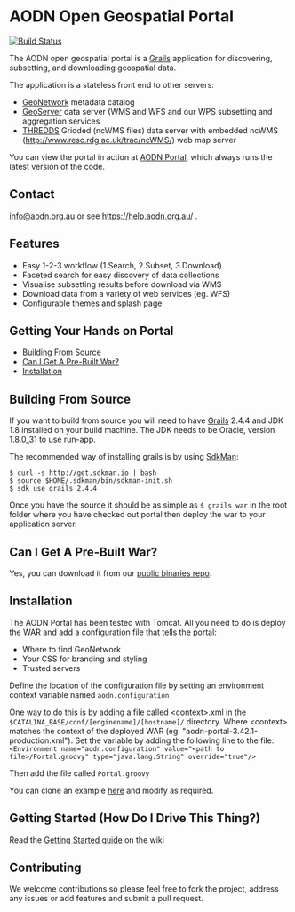 AODN Open Geospatial Portal
===========================

[![Build Status](https://travis-ci.org/aodn/aodn-portal.png?branch=master)](https://travis-ci.org/aodn/aodn-portal)

The AODN open geospatial portal is a [Grails](http://grails.org/) application for discovering, subsetting, and downloading geospatial data.

The application is a stateless front end to other servers: 

* [GeoNetwork](http://geonetwork-opensource.org/) metadata catalog
* [GeoServer](http://geoserver.org/) data server (WMS and WFS and our WPS subsetting and aggregation services
* [THREDDS](http://thredds.aodn.org.au/thredds/) Gridded (ncWMS files) data server with embedded ncWMS (http://www.resc.rdg.ac.uk/trac/ncWMS/) web map server

You can view the portal in action at [AODN Portal](https://portal.aodn.org.au), which always runs the latest version of the code.

## Contact
info@aodn.org.au or see https://help.aodn.org.au/ .

## Features
* Easy 1-2-3 workflow (1.Search, 2.Subset, 3.Download)
* Faceted search for easy discovery of data collections
* Visualise subsetting results before download via WMS
* Download data from a variety of web services (eg. WFS)
* Configurable themes and splash page

## Getting Your Hands on Portal
* [Building From Source](#building-from-source)
* [Can I Get A Pre-Built War?](#can-i-get-a-pre-built-war)
* [Installation](#installation)

## Building From Source
If you want to build from source you will need to have [Grails](http://grails.org/) 2.4.4 and JDK 1.8 installed on your build machine. The JDK needs to be Oracle, version 1.8.0_31 to use run-app.

The recommended way of installing grails is by using [SdkMan](http://sdkman.io/):
```
$ curl -s http://get.sdkman.io | bash 
$ source $HOME/.sdkman/bin/sdkman-init.sh
$ sdk use grails 2.4.4
```
Once you have the source it should be as simple as ```$ grails war``` in the root folder where you have checked out portal
then deploy the war to your application server.

## Can I Get A Pre-Built War?
Yes, you can download it from our [public binaries repo](http://binary.aodn.org.au/?prefix=jobs/portal_4_prod/).

## Installation
The AODN Portal has been tested with Tomcat.  All you need to do is deploy the WAR and add a configuration file that tells the portal:
* Where to find GeoNetwork
* Your CSS for branding and styling
* Trusted servers

Define the location of the configuration file by setting an environment context variable named ```aodn.configuration```

One way to do this is by adding a file called &lt;context&gt;.xml in the ```$CATALINA_BASE/conf/[enginename]/[hostname]/``` directory. Where &lt;context&gt; matches the context of the deployed WAR (eg. "aodn-portal-3.42.1-production.xml").  Set the variable by adding the following line to the file: 
```<Environment name="aodn.configuration" value="<path to file>/Portal.groovy" type="java.lang.String" override="true"/>```

Then add the file called ```Portal.groovy```

You can clone an example [here](https://github.com/aodn/aodn-portal/blob/master/grails-app/conf/Config.groovy) and modify as required. 

## Getting Started (How Do I Drive This Thing?)
Read the [Getting Started guide](https://github.com/aodn/aodn-portal/wiki/Getting-Started) on the wiki

## Contributing
We welcome contributions so please feel free to fork the project, address any issues or add features and submit
a pull request.


